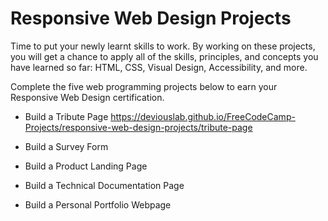 # Responsive Web Design Projects

Time to put your newly learnt skills to work. By working on these projects, you will get a chance to apply all of the skills, principles, and concepts you have learned so far: HTML, CSS, Visual Design, Accessibility, and more.

Complete the five web programming projects below to earn your Responsive Web Design certification.

* Build a Tribute Page
<https://deviouslab.github.io/FreeCodeCamp-Projects/responsive-web-design-projects/tribute-page>
* Build a Survey Form

* Build a Product Landing Page
* Build a Technical Documentation Page
* Build a Personal Portfolio Webpage
